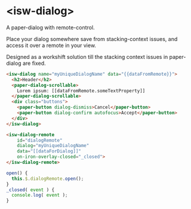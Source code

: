 # \<isw-dialog\>

A paper-dialog with remote-control.

Place your dialog somewhere save from stacking-context issues, and access it over a remote in your view.

Designed as a workshift solution till the stacking context issues in paper-dialog are fixed.

```html
<isw-dialog name="myUniqueDialogName" data="{{dataFromRemote}}">
  <h2>Header</h2>
  <paper-dialog-scrollable>
    Lorem ipsum: [[dataFromRemote.someTextProperty]]
  </paper-dialog-scrollable>
  <div class="buttons">
    <paper-button dialog-dismiss>Cancel</paper-button>
    <paper-button dialog-confirm autofocus>Accept</paper-button>
  </div>
</isw-dialog>
```

```html
<isw-dialog-remote
    id="dialogRemote"
    dialog="myUniqueDialogName"
    data="[[dataForDialog]]"
    on-iron-overlay-closed="_closed">
</isw-dialog-remote>
```

```javascript
open() {
  this.$.dialogRemote.open();
}
_closed( event ) {
  console.log( event );
}
```
